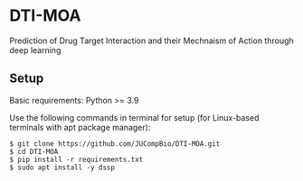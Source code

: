 # DTI-MOA
Prediction of Drug Target Interaction and their Mechnaism of Action through deep learning

## Setup

Basic requirements: Python >= 3.9

Use the following commands in terminal for setup (for Linux-based terminals with apt package manager):
```
$ git clone https://github.com/JUCompBio/DTI-MOA.git
$ cd DTI-MOA
$ pip install -r requirements.txt
$ sudo apt install -y dssp
```
